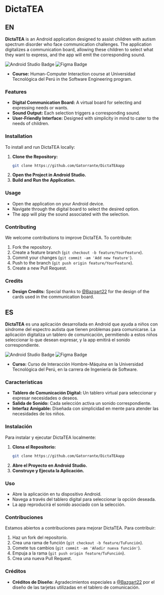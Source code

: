 # DictaTEA

## EN

**DictaTEA** is an Android application designed to assist children with autism spectrum disorder who face communication challenges. The application digitalizes a communication board, allowing these children to select what they want to express, and the app will emit the corresponding sound.

![Android Studio Badge](https://img.shields.io/badge/Android_Studio-3DDC84?style=for-the-badge&logo=android-studio&logoColor=white)
![Figma Badge](https://img.shields.io/badge/Figma-F24E1E?style=for-the-badge&logo=figma&logoColor=white)

- **Course:** Human-Computer Interaction course at Universidad Tecnológica del Perú in the Software Engineering program.

### Features

- **Digital Communication Board:** A virtual board for selecting and expressing needs or wants.
- **Sound Output:** Each selection triggers a corresponding sound.
- **User-Friendly Interface:** Designed with simplicity in mind to cater to the needs of children.

### Installation

To install and run DictaTEA locally:

1. **Clone the Repository:**
    ```bash
    git clone https://github.com/Gatorrante/DictaTEAapp
    ```
2. **Open the Project in Android Studio.**
3. **Build and Run the Application.**

### Usage

- Open the application on your Android device.
- Navigate through the digital board to select the desired option.
- The app will play the sound associated with the selection.

### Contributing

We welcome contributions to improve DictaTEA. To contribute:

1. Fork the repository.
2. Create a feature branch (`git checkout -b feature/YourFeature`).
3. Commit your changes (`git commit -am 'Add new feature'`).
4. Push to the branch (`git push origin feature/YourFeature`).
5. Create a new Pull Request.

### Credits

- **Design Credits:** Special thanks to [@Bazgart22](https://x.com/Bazgart22) for the design of the cards used in the communication board.

## ES

**DictaTEA** es una aplicación desarrollada en Android que ayuda a niños con síndrome del espectro autista que tienen problemas para comunicarse. La aplicación digitaliza un tablero de comunicación, permitiendo a estos niños seleccionar lo que desean expresar, y la app emitirá el sonido correspondiente.

![Android Studio Badge](https://img.shields.io/badge/Android_Studio-3DDC84?style=for-the-badge&logo=android-studio&logoColor=white)
![Figma Badge](https://img.shields.io/badge/Figma-F24E1E?style=for-the-badge&logo=figma&logoColor=white)

- **Curso:** Curso de Interacción Hombre-Máquina en la Universidad Tecnológica del Perú, en la carrera de Ingeniería de Software.

### Características

- **Tablero de Comunicación Digital:** Un tablero virtual para seleccionar y expresar necesidades o deseos.
- **Salida de Sonido:** Cada selección activa un sonido correspondiente.
- **Interfaz Amigable:** Diseñada con simplicidad en mente para atender las necesidades de los niños.

### Instalación

Para instalar y ejecutar DictaTEA localmente:

1. **Clona el Repositorio:**
    ```bash
    git clone https://github.com/Gatorrante/DictaTEAapp
    ```
2. **Abre el Proyecto en Android Studio.**
3. **Construye y Ejecuta la Aplicación.**

### Uso

- Abre la aplicación en tu dispositivo Android.
- Navega a través del tablero digital para seleccionar la opción deseada.
- La app reproducirá el sonido asociado con la selección.

### Contribuciones

Estamos abiertos a contribuciones para mejorar DictaTEA. Para contribuir:

1. Haz un fork del repositorio.
2. Crea una rama de función (`git checkout -b feature/TuFunción`).
3. Comete tus cambios (`git commit -am 'Añadir nueva función'`).
4. Empuja a la rama (`git push origin feature/TuFunción`).
5. Crea una nueva Pull Request.

### Créditos

- **Créditos de Diseño:** Agradecimientos especiales a [@Bazgart22](https://x.com/Bazgart22) por el diseño de las tarjetas utilizadas en el tablero de comunicación.
